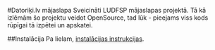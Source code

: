 ﻿#Datoriķi.lv mājaslapa
Sveicināti LUDFSP mājaslapas projektā. Tā kā izlēmām šo projektu veidot OpenSource, tad lūk - pieejams viss kods rūpīgai tā izpētei un apskatei.

##Instalācija
Pa lielam, [instalācijas instrukcijas](http://framework.zend.com/manual/en/learning.quickstart.create-project.html#learning.quickstart.create-project.vhost).


